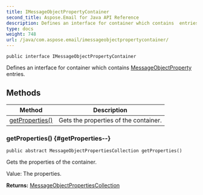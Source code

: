 ```yaml
---
title: IMessageObjectPropertyContainer
second_title: Aspose.Email for Java API Reference
description: Defines an interface for container which contains  entries.
type: docs
weight: 748
url: /java/com.aspose.email/imessageobjectpropertycontainer/
---
```

```
public interface IMessageObjectPropertyContainer
```

Defines an interface for container which contains [MessageObjectProperty](../../com.aspose.email/messageobjectproperty) entries.
## Methods

| Method | Description |
| --- | --- |
| [getProperties()](#getProperties--) | Gets the properties of the container. |
### getProperties() {#getProperties--}
```
public abstract MessageObjectPropertiesCollection getProperties()
```


Gets the properties of the container.

Value: The properties.

**Returns:**
[MessageObjectPropertiesCollection](../../com.aspose.email/messageobjectpropertiescollection)
